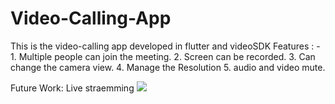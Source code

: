 # Video-Calling-App
This is the video-calling app developed in flutter and videoSDK
Features : -
        1. Multiple people can join the meeting.
        2. Screen can be recorded.
        3. Can change the camera view.
        4. Manage the Resolution
        5. audio and video mute.
        
 Future Work: Live straemming
![](https://github.com/surajkd786/Video-Calling-App/blob/main/VIDEO_APP_GIF.gif)
